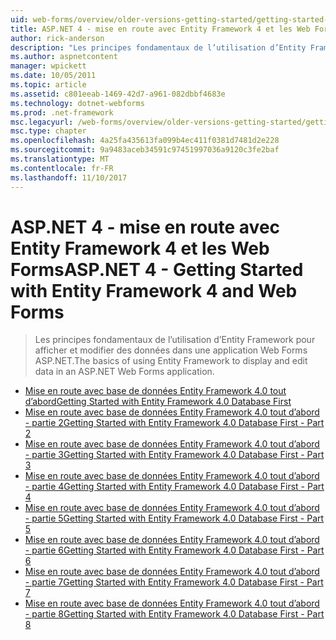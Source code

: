 ```yaml
---
uid: web-forms/overview/older-versions-getting-started/getting-started-with-ef/index
title: ASP.NET 4 - mise en route avec Entity Framework 4 et les Web Forms | Documents Microsoft
author: rick-anderson
description: "Les principes fondamentaux de l’utilisation d’Entity Framework pour afficher et modifier des données dans une application Web Forms ASP.NET."
ms.author: aspnetcontent
manager: wpickett
ms.date: 10/05/2011
ms.topic: article
ms.assetid: c801eeab-1469-42d7-a961-082dbbf4683e
ms.technology: dotnet-webforms
ms.prod: .net-framework
msc.legacyurl: /web-forms/overview/older-versions-getting-started/getting-started-with-ef
msc.type: chapter
ms.openlocfilehash: 4a25fa435613fa099b4ec411f0381d7481d2e228
ms.sourcegitcommit: 9a9483aceb34591c97451997036a9120c3fe2baf
ms.translationtype: MT
ms.contentlocale: fr-FR
ms.lasthandoff: 11/10/2017
---
```

<a name="aspnet-4---getting-started-with-entity-framework-4-and-web-forms"></a><span data-ttu-id="3bfd1-103">ASP.NET 4 - mise en route avec Entity Framework 4 et les Web Forms</span><span class="sxs-lookup"><span data-stu-id="3bfd1-103">ASP.NET 4 - Getting Started with Entity Framework 4 and Web Forms</span></span>
====================
> <span data-ttu-id="3bfd1-104">Les principes fondamentaux de l’utilisation d’Entity Framework pour afficher et modifier des données dans une application Web Forms ASP.NET.</span><span class="sxs-lookup"><span data-stu-id="3bfd1-104">The basics of using Entity Framework to display and edit data in an ASP.NET Web Forms application.</span></span>


- [<span data-ttu-id="3bfd1-105">Mise en route avec base de données Entity Framework 4.0 tout d’abord</span><span class="sxs-lookup"><span data-stu-id="3bfd1-105">Getting Started with Entity Framework 4.0 Database First</span></span>](the-entity-framework-and-aspnet-getting-started-part-1.md)
- [<span data-ttu-id="3bfd1-106">Mise en route avec base de données Entity Framework 4.0 tout d’abord - partie 2</span><span class="sxs-lookup"><span data-stu-id="3bfd1-106">Getting Started with Entity Framework 4.0 Database First - Part 2</span></span>](the-entity-framework-and-aspnet-getting-started-part-2.md)
- [<span data-ttu-id="3bfd1-107">Mise en route avec base de données Entity Framework 4.0 tout d’abord - partie 3</span><span class="sxs-lookup"><span data-stu-id="3bfd1-107">Getting Started with Entity Framework 4.0 Database First - Part 3</span></span>](the-entity-framework-and-aspnet-getting-started-part-3.md)
- [<span data-ttu-id="3bfd1-108">Mise en route avec base de données Entity Framework 4.0 tout d’abord - partie 4</span><span class="sxs-lookup"><span data-stu-id="3bfd1-108">Getting Started with Entity Framework 4.0 Database First - Part 4</span></span>](the-entity-framework-and-aspnet-getting-started-part-4.md)
- [<span data-ttu-id="3bfd1-109">Mise en route avec base de données Entity Framework 4.0 tout d’abord - partie 5</span><span class="sxs-lookup"><span data-stu-id="3bfd1-109">Getting Started with Entity Framework 4.0 Database First - Part 5</span></span>](the-entity-framework-and-aspnet-getting-started-part-5.md)
- [<span data-ttu-id="3bfd1-110">Mise en route avec base de données Entity Framework 4.0 tout d’abord - partie 6</span><span class="sxs-lookup"><span data-stu-id="3bfd1-110">Getting Started with Entity Framework 4.0 Database First - Part 6</span></span>](the-entity-framework-and-aspnet-getting-started-part-6.md)
- [<span data-ttu-id="3bfd1-111">Mise en route avec base de données Entity Framework 4.0 tout d’abord - partie 7</span><span class="sxs-lookup"><span data-stu-id="3bfd1-111">Getting Started with Entity Framework 4.0 Database First - Part 7</span></span>](the-entity-framework-and-aspnet-getting-started-part-7.md)
- [<span data-ttu-id="3bfd1-112">Mise en route avec base de données Entity Framework 4.0 tout d’abord - partie 8</span><span class="sxs-lookup"><span data-stu-id="3bfd1-112">Getting Started with Entity Framework 4.0 Database First - Part 8</span></span>](the-entity-framework-and-aspnet-getting-started-part-8.md)
